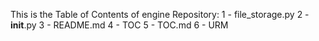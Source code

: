This is the Table of Contents of engine Repository: 
1 - file_storage.py
2 - __init__.py
3 - README.md
4 - TOC
5 - TOC.md
6 - URM
